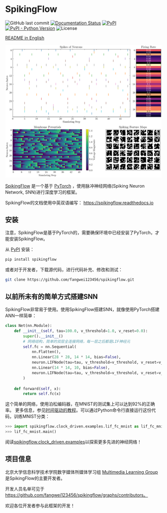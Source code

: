 # SpikingFlow

![GitHub last commit](https://img.shields.io/github/last-commit/fangwei123456/spikingflow)
[![Documentation Status](https://readthedocs.org/projects/spikingflow/badge/?version=latest)](https://spikingflow.readthedocs.io/zh_CN/latest)
[![PyPI](https://img.shields.io/pypi/v/spikingflow)](https://pypi.org/project/spikingflow)
[![PyPI - Python Version](https://img.shields.io/pypi/pyversions/spikingflow)](https://pypi.org/project/spikingflow)
![License](https://img.shields.io/github/license/fangwei123456/spikingflow)

[README in English](https://github.com/fangwei123456/spikingflow/blob/master/README.md)

![demo](demo.png)

[SpikingFlow](https://github.com/fangwei123456/spikingflow) 是一个基于 [PyTorch](https://pytorch.org/) ，使用脉冲神经网络(Spiking Neuron Network, SNN)进行深度学习的框架。

SpikingFlow的文档使用中英双语编写： https://spikingflow.readthedocs.io

## 安装

注意，SpikingFlow是基于PyTorch的，需要确保环境中已经安装了PyTorch，才能安装SpikingFlow。

从 [PyPI](https://pypi.org/project/spikingflow/) 安装：

```bash
pip install spikingflow
```

或者对于开发者，下载源代码，进行代码补充、修改和测试：

```bash
git clone https://github.com/fangwei123456/spikingflow.git
```

## 以前所未有的简单方式搭建SNN

SpikingFlow非常易于使用。使用SpikingFlow搭建SNN，就像使用PyTorch搭建ANN一样简单：

```python
class Net(nn.Module):
    def __init__(self, tau=100.0, v_threshold=1.0, v_reset=0.0):
        super().__init__()
        # 网络结构，简单的双层全连接网络，每一层之后都是LIF神经元
        self.fc = nn.Sequential(
            nn.Flatten(),
            nn.Linear(28 * 28, 14 * 14, bias=False),
            neuron.LIFNode(tau=tau, v_threshold=v_threshold, v_reset=v_reset),
            nn.Linear(14 * 14, 10, bias=False),
            neuron.LIFNode(tau=tau, v_threshold=v_threshold, v_reset=v_reset)
        )

    def forward(self, x):
        return self.fc(x)
```

这个简单的网络，使用泊松编码器，在MNIST的测试集上可以达到92%的正确率。 更多信息，参见[时间驱动的教程](https://spikingflow.readthedocs.io/zh_CN/latest/tutorial.clock_driven.html)。可以通过Python命令行直接运行这份代码，训练MNIST分类：

```python
>>> import spikingflow.clock_driven.examples.lif_fc_mnist as lif_fc_mnist
>>> lif_fc_mnist.main()
```

阅读[spikingflow.clock_driven.examples](https://spikingflow.readthedocs.io/zh_CN/latest/spikingflow.clock_driven.examples.html)以探索更多先进的神经网络！

## 项目信息

北京大学信息科学技术学院数字媒体所媒体学习组 [Multimedia Learning Group](https://pkuml.org/) 是SpikingFlow的主要开发者。

开发人员名单可见于 https://github.com/fangwei123456/spikingflow/graphs/contributors。

欢迎各位开发者参与此框架的开发！
